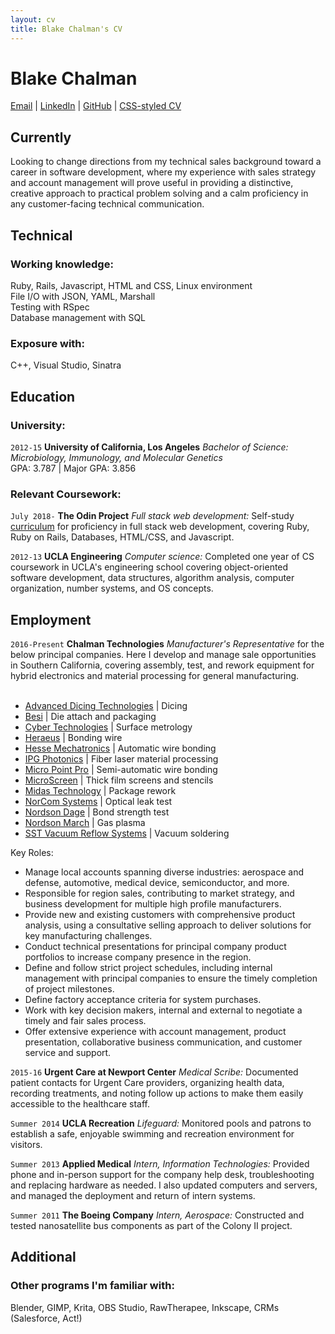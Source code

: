 ```yaml
---
layout: cv
title: Blake Chalman's CV
---
```

# Blake Chalman


<div id="webaddress">
    <a href="mailto:blakechalman@gmail.com">Email</a>
  | <a href="https://www.linkedin.com/in/blake-chalman-a343b6100">LinkedIn</a>
  | <a href="https://github.com/bchalman">GitHub</a>
  | <a href="https://bchalman.github.io/md-cv/">CSS-styled CV</a>
</div>

## Currently

Looking to change directions from my technical sales background toward a career in software development, where my experience with sales strategy and account management will prove useful in providing a distinctive, creative approach to practical problem solving and a calm proficiency in any customer-facing technical communication.

## Technical

### Working knowledge:

Ruby, Rails, Javascript, HTML and CSS, Linux environment  
File I/O with JSON, YAML, Marshall  
Testing with RSpec  
Database management with SQL

### Exposure with:

C++, Visual Studio, Sinatra

## Education

### University:
`2012-15`
__University of California, Los Angeles__ *Bachelor of Science: Microbiology, Immunology, and Molecular Genetics*  
GPA: 3.787 \| Major GPA: 3.856

### Relevant Coursework:
`July 2018-`
__The Odin Project__ *Full stack web development:* Self-study [curriculum](https://www.theodinproject.com/courses?ref=homenav) for proficiency in full stack web development, covering Ruby, Ruby on Rails, Databases, HTML/CSS, and Javascript.

`2012-13`
__UCLA Engineering__ *Computer science:* Completed one year of CS coursework in UCLA's engineering school covering object-oriented software development, data structures, algorithm analysis, computer organization, number systems, and OS concepts.

## Employment

`2016-Present`
__Chalman Technologies__ *Manufacturer's Representative* for the below principal companies. Here I develop and manage sale opportunities in Southern California, covering assembly, test, and rework equipment for hybrid electronics and material processing for general manufacturing.  
<br> 

* [Advanced Dicing Technologies](https://www.adt-co.com/) | Dicing
* [Besi](https://www.besi.com/)	| Die attach and packaging
* [Cyber Technologies](https://www.cybertechnologies.com/en/) | Surface metrology
* [Heraeus](https://www.heraeus.com/en/het/products_and_solutions_het/bonding_wires/bw_at_a_glance/bonding_wires_page.aspx) | Bonding wire
* [Hesse Mechatronics](https://www.hesse-mechatronics.com/en/) | Automatic wire bonding
* [IPG Photonics](https://www.ipgphotonics.com/en)	| Fiber laser material processing
* [Micro Point Pro](http://www.mpptools.com/wire-bonders) | Semi-automatic wire bonding
* [MicroScreen](http://www.microscreenllc.com/) | Thick film screens and stencils
* [Midas Technology](http://www.midastechnology.com/) | Package rework
* [NorCom Systems](https://norcomsystemsinc.com/) | Optical leak test
* [Nordson Dage](http://www.nordson.com/en/divisions/dage) | Bond strength test
* [Nordson March](http://www.nordson.com/en/divisions/march) | Gas plasma
* [SST Vacuum Reflow Systems](http://www.palomartechnologies.com/solutions/hermetic-package-sealing) | Vacuum soldering

Key Roles:
* Manage local accounts spanning diverse industries: aerospace and defense, automotive, medical device, semiconductor, and more.
* Responsible for region sales, contributing to market strategy, and business development for multiple high profile manufacturers.
* Provide new and existing customers with comprehensive product analysis, using a consultative selling approach to deliver solutions for key manufacturing challenges.
* Conduct technical presentations for principal company product portfolios to increase company presence in the region.
* Define and follow strict project schedules, including internal management with principal companies to ensure the timely completion of project milestones.
* Define factory acceptance criteria for system purchases.
* Work with key decision makers, internal and external to negotiate a timely and fair sales process.
* Offer extensive experience with account management, product presentation, collaborative business communication, and customer service and support.

`2015-16`
__Urgent Care at Newport Center__ *Medical Scribe:* Documented patient contacts for Urgent Care providers, organizing health data, recording treatments, and noting follow up actions to make them easily accessible to the healthcare staff.

`Summer 2014`
__UCLA Recreation__ *Lifeguard:* Monitored pools and patrons to establish a safe, enjoyable swimming and recreation environment for visitors.

`Summer 2013`
__Applied Medical__ *Intern, Information Technologies:* Provided phone and in-person support for the company help desk, troubleshooting and replacing hardware as needed. I also updated computers and servers, and managed the deployment and return of intern systems.

`Summer 2011`
__The Boeing Company__ *Intern, Aerospace:* Constructed and tested nanosatellite bus components as part of the Colony II project.

## Additional

### Other programs I'm familiar with:

Blender, GIMP, Krita, OBS Studio, RawTherapee, Inkscape, CRMs (Salesforce, Act!)
